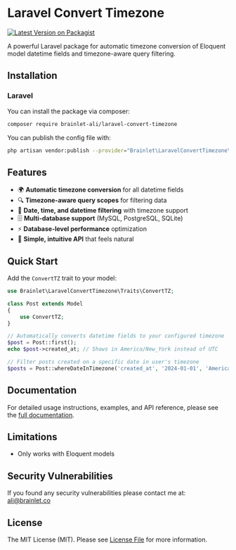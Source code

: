 # Laravel Convert Timezone

[![Latest Version on Packagist](https://img.shields.io/packagist/v/brainlet-ali/laravel-convert-timezone.svg?style=flat-square)](https://packagist.org/packages/brainlet-ali/laravel-convert-timezone)

A powerful Laravel package for automatic timezone conversion of Eloquent model datetime fields and timezone-aware query filtering.

## Installation

### Laravel
You can install the package via composer:
```bash
composer require brainlet-ali/laravel-convert-timezone
```
You can publish the config file with:
```bash
php artisan vendor:publish --provider="Brainlet\LaravelConvertTimezone\LaravelConvertTimezoneServiceProvider" --tag="tz-config"
```

## Features

- 🌍 **Automatic timezone conversion** for all datetime fields
- 🔍 **Timezone-aware query scopes** for filtering data
- 📅 **Date, time, and datetime filtering** with timezone support
- 🗄️ **Multi-database support** (MySQL, PostgreSQL, SQLite)
- ⚡ **Database-level performance** optimization
- 🎯 **Simple, intuitive API** that feels natural

## Quick Start

Add the `ConvertTZ` trait to your model:

```php
use Brainlet\LaravelConvertTimezone\Traits\ConvertTZ;

class Post extends Model
{
    use ConvertTZ;
}

// Automatically converts datetime fields to your configured timezone
$post = Post::first();
echo $post->created_at; // Shows in America/New_York instead of UTC

// Filter posts created on a specific date in user's timezone
$posts = Post::whereDateInTimezone('created_at', '2024-01-01', 'America/New_York')->get();
```

## Documentation

For detailed usage instructions, examples, and API reference, please see the [full documentation](DOC.md).

## Limitations

- Only works with Eloquent models

## Security Vulnerabilities

If you found any security vulnerabilities please contact me at: ali@brainlet.co

## License

The MIT License (MIT). Please see [License File](LICENSE.md) for more information.
